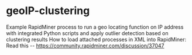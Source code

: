 # geoIP-clustering
Example RapidMiner process to run a geo locating function on IP address with integrated Python scripts and apply outlier detection based on clustering results
How to load attached processes in XML into RapidMiner: Read this -- https://community.rapidminer.com/discussion/37047
